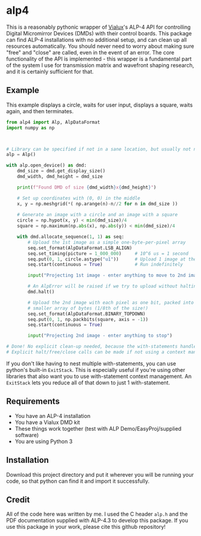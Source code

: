# alp4

This is a reasonably pythonic wrapper of [Vialux](vialux.de)'s ALP-4 API for controlling Digital Micromirror Devices (DMDs) with their control boards.
This package can find ALP-4 installations with no additional setup, and can clean up all resources automatically. You should never need to worry about making sure "free" and "close" are called, even in the event of an error.
The core functionality of the API is implemented - this wrapper is a fundamental part of the system I use for transmission matrix and wavefront shaping research, and it is certainly sufficient for that.

## Example

This example displays a circle, waits for user input, displays a square, waits again, and then terminates.

```python
from alp4 import Alp, AlpDataFormat
import numpy as np



# Library can be specified if not in a sane location, but usually not needed.
alp = Alp()

with alp.open_device() as dmd:
    dmd_size = dmd.get_display_size()
    dmd_width, dmd_height = dmd_size

    print(f"Found DMD of size {dmd_width}x{dmd_height}")

    # Set up coordinates with (0, 0) in the middle
    x, y = np.meshgrid(*( np.arange(n)-n//2 for n in dmd_size ))
    
    # Generate an image with a circle and an image with a square
    circle = np.hypot(x, y) < min(dmd_size)/4
    square = np.maximum(np.abs(x), np.abs(y)) < min(dmd_size)/4

    with dmd.allocate_sequence(1, 1) as seq:
        # Upload the 1st image as a simple one-byte-per-pixel array
        seq.set_format(AlpDataFormat.LSB_ALIGN)
        seq.set_timing(picture = 1_000_000)     # 10^6 us = 1 second
        seq.put(0, 1, circle.astype("u1"))      # Upload 1 image at the start
        seq.start(continuous = True)            # Run indefinitely

        input("Projecting 1st image - enter anything to move to 2nd image")

        # An AlpError will be raised if we try to upload without halting first
        dmd.halt()

        # Upload the 2nd image with each pixel as one bit, packed into a
        # smaller array of bytes (1/8th of the size!)
        seq.set_format(AlpDataFormat.BINARY_TOPDOWN)
        seq.put(0, 1, np.packbits(square, axis = -1))
        seq.start(continuous = True)

        input("Projecting 2nd image - enter anything to stop")

# Done! No explicit clean-up needed, because the with-statements handle it all.
# Explicit halt/free/close calls can be made if not using a context manager.
```

If you don't like having to nest multiple with-statements, you can use python's
built-in `ExitStack`. This is especially useful if you're using other libraries that
also want you to use with-statement context management. An `ExitStack` lets you reduce
all of that down to just 1 with-statement.

## Requirements

* You have an ALP-4 installation
* You have a Vialux DMD kit
* These things work together (test with ALP Demo/EasyProj/supplied software)
* You are using Python 3

## Installation

Download this project directory and put it wherever you will be running your code, so that python can find it and import it successfully.

## Credit

All of the code here was written by me. I used the C header `alp.h` and the PDF documentation supplied with ALP-4.3 to develop this package.
If you use this package in your work, please cite this github repository!
